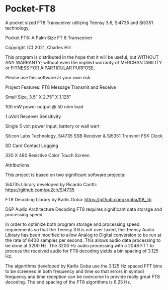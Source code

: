 # Pocket-FT8
A pocket sized FT8 Transceiver utilizing Teensy 3.6, Si4735 and Si5351 technology.

Pocket FT8: A Palm Size FT 8 Transceiver

Copyright (C) 2021, Charles Hill

This program is distributed in the hope that it will be useful, but WITHOUT ANY WARRANTY; without even the implied warranty of MERCHANTABILITY or FITNESS FOR A PARTICULAR PURPOSE.

Please use this software at your own risk

Project Features:
FT8 Message Transmit and Receive

Small Size, 3.5” X 2.75” X 1.125”

100 mW power output @ 50 ohm load

1 uVolt Receiver Sensitivity

Single 5 volt power input, battery or wall wart

Silicon Labs Technology, Si4735 SSB Receiver & Si5351 Transmit FSK Clock

SD Card Contact Logging

320 X 480 Resistive  Color Touch Screen


Attributions:

This project is based on two significant software projects:

 Si4735 Library developed by Ricardo Caritti: https://github.com/pu2clr/SI4735

 FT8 Decoding Library by Karlis Goba: https://github.com/kgoba/ft8_lib

DSP Audio Architecture
Decoding FT8 requires significant data storage and processing speed.

In order to optimize both program storage and processing speed requirements so that the Teensy 3.6 is not over taxed, the Teensy Audio Library has been modified to allow Analog to Digital conversion to be run at the rate of 6400 samples per second. This allows audio data processing to be done at 3200 Hz. The 3200 Hz audio processing with a 2048 FTT to process the received audio for FT8 decoding yields a bin spacing of 3.125 Hz.

The algorithms developed by Karlis Goba use the 3.125 Hz spaced FFT bins to be screened in both frequency and time so that errors in symbol frequency and time reception  can be overcome to provide really great FT8 decoding. The end spacing of the FT8 algorithms is 6.25 Hz.
